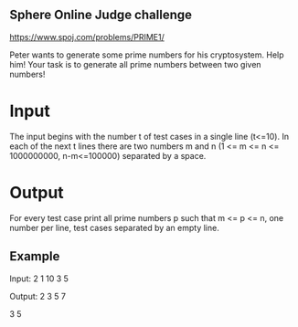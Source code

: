 ## Sphere Online Judge challenge
https://www.spoj.com/problems/PRIME1/

Peter wants to generate some prime numbers for his cryptosystem. Help him! Your task is to generate all prime numbers between two given numbers!

# Input
The input begins with the number t of test cases in a single line (t<=10). In each of the next t lines there are two numbers m and n (1 <= m <= n <= 1000000000, n-m<=100000) separated by a space.

# Output
For every test case print all prime numbers p such that m <= p <= n, one number per line, test cases separated by an empty line.

## Example

Input:
2
1 10
3 5

Output:
2
3
5
7

3
5

